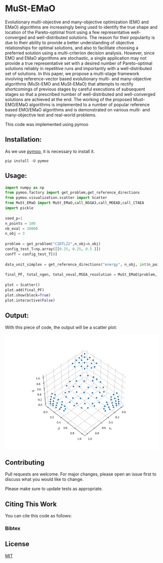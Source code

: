 # MuSt-EMaO

Evolutionary multi-objective and many-objective optimization (EMO and EMaO) algorithms are increasingly being used to identify the true shape and location of the Pareto-optimal front using a few representative well-converged and well-distributed solutions. The reason for their popularity is due to their ability to provide a better understanding of objective relationships for optimal solutions, and also to facilitate choosing a preferred solution using a multi-criterion decision analysis. However, since EMO and EMaO algorithms are stochastic, a single application may not provide a true representative set with a desired number of Pareto-optimal solutions reliably in repetitive runs and importantly with a well-distributed set of solutions. In this paper, we propose a multi-stage framework involving reference-vector based evolutionary multi- and many-objective algorithms (MuSt-EMO and MuSt-EMaO) that attempts to rectify shortcomings of previous stages by careful executions of subsequent stages so that a prescribed number of well-distributed and well-converged solutions are achieved at the end. The working of the proposed Must-EMO/EMaO algorithms is implemented to a number of popular reference based EMO/EMaO algorithms and is demonstrated on various multi- and many-objective test and real-world problems.  

This code was implemented using pymoo  

## Installation:

As we use [pymoo](https://pymoo.org/), it is necessary to install it.
 

```
pip install -U pymoo
```

## Usage:

```python
import numpy as np
from pymoo.factory import get_problem,get_reference_directions
from pymoo.visualization.scatter import Scatter
from MuSt_EMaO import MuSt_EMaO,call_NSGA3,call_MOEAD,call_CTAEA
import pickle

seed_p=1
n_points = 100
nb_eval = 20000
n_obj = 3

problem = get_problem("C2DTLZ2",n_obj=n_obj)
config_test_T=np.array([[0.25, 0.25, 0.5 ]])
confT = config_test_T[0]

data_unit_simplex = get_reference_directions("energy", n_obj, int(n_points), seed=seed_p)

final_PF, total_ngen, total_neval,MSEA_resolution = MuSt_EMaO(problem, n_points, n_obj, seed_p, nb_eval,confT, True,alg='NSGA3')

plot = Scatter()
plot.add(final_PF)
plot.show(block=True)
plot.interactive(False)
```
## Output:

With this piece of code, the output will be a scatter plot:

![](img/C2_DTLZ2.png)

## Contributing
Pull requests are welcome. For major changes, please open an issue first to discuss what you would like to change.

Please make sure to update tests as appropriate.

## Citing This Work
You can cite this code as follows:

### Bibtex



## License
[MIT](https://choosealicense.com/licenses/mit/)